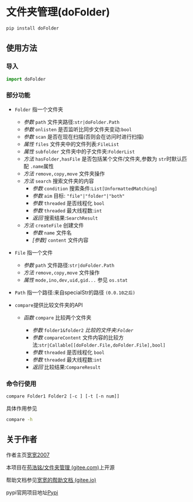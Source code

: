 # 文件夹管理(doFolder)

```bash
pip install doFolder
```

## 使用方法

### 导入

```python
import doFolder
```

### 部分功能

+ `Folder` 指一个文件夹

  + _参数_ `path` 文件夹路径:`str|doFolder.Path`
  + _参数_ `onlisten` 是否监听比同步文件夹变动:`bool`
  + _参数_ `scan` 是否在现在扫描(否则会在访问时进行扫描)
  + _属性_ `files` 文件夹中的文件列表:`FileList`
  + _属性_ `subfolder` 文件夹中的子文件夹:`FolderList`
  + _方法_ `hasFolder,hasFile` 是否包括某个文件/文件夹,参数为 `str`时默认匹配 `.name`属性
  + _方法_ `remove,copy,move` 文件夹操作
  + _方法_ `search` 搜索文件夹的内容
    + _参数_ `condition` 搜索条件:`List[UnformattedMatching]`
    + _参数_ `aim` 目标: `"file"|"folder"|"both"`
    + _参数_ `threaded` 是否线程化 `bool`
    + _参数_ `threaded` 最大线程数:`int`
    + _返回_ 搜索结果:`SearchResult`
  + _方法_ `createFile` 创建文件
    + _参数_ `name` 文件名
    + _\[参数\]_ `content` 文件内容
+ `File` 指一个文件

  + _参数_ `path` 文件路径:`str|doFolder.Path`
  + _方法_ `remove,copy,move` 文件操作
  + _属性_ `mode,ino,dev,uid,gid...` 参见 `os.stat`
+ `Path` 指一个路径:来自specialStr的路径 ``(0.0.10之后)``
+ `compare`提供比较文件夹的API

  + _函数_ `compare` 比较两个文件夹

    + _参数_ `folder1&folder2` _比较的文件夹:`Folder`_
    + _参数_ `compareContent` 文件内容的比较方法:`str|Callable[[doFolder.File,doFolder.File],bool]`
    + _参数_ `threaded` 是否线程化 `bool`
    + _参数_ `threaded` 最大线程数:`int`
    + *返回* 比较结果:`CompareResult`

### 命令行使用

```bash
compare Folder1 Folder2 [-c ] [-t [-n num]]
```

具体作用参见

```bash
compare -h
```

## 关于作者

作者主页[宽宽2007](https://kuankuan2007.gitee.io "作者主页")

本项目在[苟浩铭/文件夹管理 (gitee.com)](https://gitee.com/kuankuan2007/do-folder)上开源

帮助文档参见[宽宽的帮助文档 (gitee.io)](https://kuankuan2007.gitee.io/docs/do-folder/)

pypi官网项目地址[Pypi](https://pypi.org/project/doFolder/)
